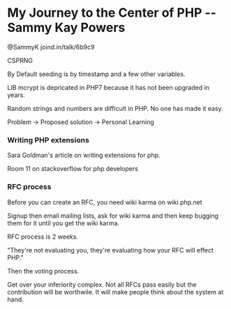 # My Journey to the Center of PHP  -- Sammy Kay Powers

@SammyK
joind.in/talk/6b9c9

CSPRNG

By Default seeding is by timestamp and a few other variables.   

LIB mcrypt is depricated in PHP7 because it has not been upgraded in years. 

Random strings and numbers are difficult in PHP.  No one has made it easy.   

Problem -> Proposed solution -> Personal Learning


### Writing PHP extensions 

Sara Goldman's article on writing extensions for php.

Room 11 on stackoverflow for php developers


### RFC process

Before you can create an RFC, you need wiki karma on wiki.php.net

Signup then email mailing lists, ask for wiki karma and then keep bugging them for it until you get the wiki karma.  

RFC process is 2 weeks.  

"They're not evaluating you, they're evaluating how your RFC will effect PHP."

Then the voting process.  

Get over your inferiority complex.  Not all RFCs pass easily but the contribution will be worthwile.  It will make people think about the system at hand. 

  

